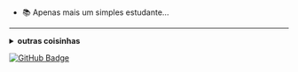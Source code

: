 - 📚 Apenas mais um simples estudante...

---

<details>
  <summary> <b> outras coisinhas </b> </summary>
  <br>
  
  <a href="https://github.com/anuraghazra/github-readme-stats">
    <img align="center" src="https://github-readme-stats.vercel.app/api?username=kori-lab&show_icons=true&count_private=true&theme=radical&hide=issues" />
  </a>
  
---
  
  <p>
    <a href="https://github.com/ryo-ma/github-profile-trophy" align="center">
      <img align="center" src="https://github-profile-trophy.vercel.app/?theme=dracula&margin-w=8&column=6&username=kori-lab" alt="Trophies" />
    </a>
  </p>
 </details>

[![GitHub Badge](https://img.shields.io/github/followers/giswqs?style=social)](https://github.com/kori-lab?tab=followers)
